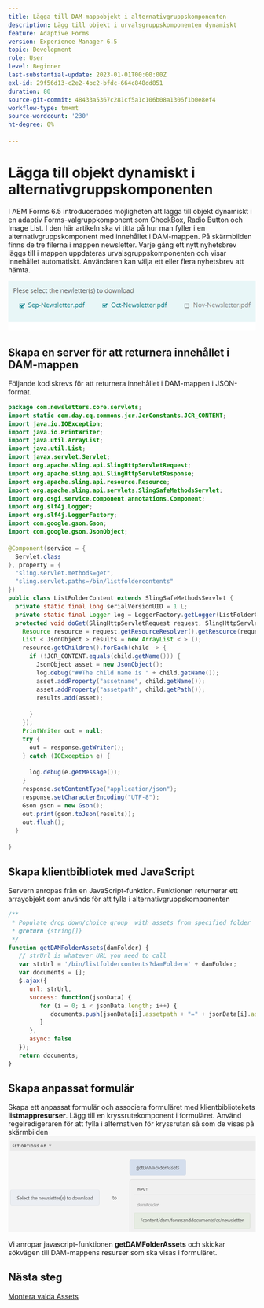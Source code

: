 ```yaml
---
title: Lägga till DAM-mappobjekt i alternativgruppskomponenten
description: Lägg till objekt i urvalsgruppskomponenten dynamiskt
feature: Adaptive Forms
version: Experience Manager 6.5
topic: Development
role: User
level: Beginner
last-substantial-update: 2023-01-01T00:00:00Z
exl-id: 29f56d13-c2e2-4bc2-bfdc-664c848dd851
duration: 80
source-git-commit: 48433a5367c281cf5a1c106b08a1306f1b0e8ef4
workflow-type: tm+mt
source-wordcount: '230'
ht-degree: 0%

---
```


# Lägga till objekt dynamiskt i alternativgruppskomponenten

I AEM Forms 6.5 introducerades möjligheten att lägga till objekt dynamiskt i en adaptiv Forms-valgruppkomponent som CheckBox, Radio Button och Image List. I den här artikeln ska vi titta på hur man fyller i en alternativgruppskomponent med innehållet i DAM-mappen. På skärmbilden finns de tre filerna i mappen newsletter. Varje gång ett nytt nyhetsbrev läggs till i mappen uppdateras urvalsgruppskomponenten och visar innehållet automatiskt. Användaren kan välja ett eller flera nyhetsbrev att hämta.

![Regelredigeraren](assets/newsletters-download.png)

## Skapa en server för att returnera innehållet i DAM-mappen

Följande kod skrevs för att returnera innehållet i DAM-mappen i JSON-format.

```java
package com.newsletters.core.servlets;
import static com.day.cq.commons.jcr.JcrConstants.JCR_CONTENT;
import java.io.IOException;
import java.io.PrintWriter;
import java.util.ArrayList;
import java.util.List;
import javax.servlet.Servlet;
import org.apache.sling.api.SlingHttpServletRequest;
import org.apache.sling.api.SlingHttpServletResponse;
import org.apache.sling.api.resource.Resource;
import org.apache.sling.api.servlets.SlingSafeMethodsServlet;
import org.osgi.service.component.annotations.Component;
import org.slf4j.Logger;
import org.slf4j.LoggerFactory;
import com.google.gson.Gson;
import com.google.gson.JsonObject;

@Component(service = {
  Servlet.class
}, property = {
  "sling.servlet.methods=get",
  "sling.servlet.paths=/bin/listfoldercontents"
})
public class ListFolderContent extends SlingSafeMethodsServlet {
  private static final long serialVersionUID = 1 L;
  private static final Logger log = LoggerFactory.getLogger(ListFolderContent.class);
  protected void doGet(SlingHttpServletRequest request, SlingHttpServletResponse response) {
    Resource resource = request.getResourceResolver().getResource(request.getParameter("damFolder"));
    List < JsonObject > results = new ArrayList < > ();
    resource.getChildren().forEach(child -> {
      if (!JCR_CONTENT.equals(child.getName())) {
        JsonObject asset = new JsonObject();
        log.debug("##The child name is " + child.getName());
        asset.addProperty("assetname", child.getName());
        asset.addProperty("assetpath", child.getPath());
        results.add(asset);

      }
    });
    PrintWriter out = null;
    try {
      out = response.getWriter();
    } catch (IOException e) {

      log.debug(e.getMessage());
    }
    response.setContentType("application/json");
    response.setCharacterEncoding("UTF-8");
    Gson gson = new Gson();
    out.print(gson.toJson(results));
    out.flush();
  }

}
```

## Skapa klientbibliotek med JavaScript

Servern anropas från en JavaScript-funktion. Funktionen returnerar ett arrayobjekt som används för att fylla i alternativgruppskomponenten

```javascript
/**
 * Populate drop down/choice group  with assets from specified folder
 * @return {string[]} 
 */
function getDAMFolderAssets(damFolder) {
   // strUrl is whatever URL you need to call
   var strUrl = '/bin/listfoldercontents?damFolder=' + damFolder;
   var documents = [];
   $.ajax({
      url: strUrl,
      success: function(jsonData) {
         for (i = 0; i < jsonData.length; i++) {
            documents.push(jsonData[i].assetpath + "=" + jsonData[i].assetname);
         }
      },
      async: false
   });
   return documents;
}
```

## Skapa anpassat formulär

Skapa ett anpassat formulär och associera formuläret med klientbibliotekets **listmappresurser**. Lägg till en kryssrutekomponent i formuläret. Använd regelredigeraren för att fylla i alternativen för kryssrutan så som de visas på skärmbilden
![set-options](assets/set-options-newsletter.png)

Vi anropar javascript-funktionen **getDAMFolderAssets** och skickar sökvägen till DAM-mappens resurser som ska visas i formuläret.

## Nästa steg

[Montera valda Assets](./assemble-selected-newsletters.md)
